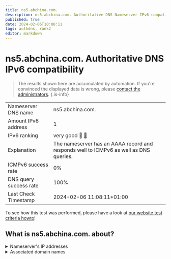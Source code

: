 ```yaml
---
title: ns5.abchina.com.
description: ns5.abchina.com. Authoritative DNS Nameserver IPv6 compatibility
published: true
date: 2024-02-06T10:08:11
tags: authdns, rank2
editor: markdown
---
```


# ns5.abchina.com. Authoritative DNS IPv6 compatibility

> The results shown here are accumulated by automation. If you're convinced the displayed data is wrong, please [contact the administrators](/howto/chat). 
{.is-info}




|   |   |
| - | - |
| Nameserver DNS name | ns5.abchina.com.
| Amount IPv6 address | 1
| IPv6 ranking | very good :2nd_place_medal: [🔗](/howto/ranking) |
| Explanation | The nameserver has an AAAA record and responds well to ICMPv6 as well as DNS queries. |
| ICMPv6 success rate | 0%|
| DNS query success rate | 100% |
| Last Check Timestamp | 2024-02-06 11:08:11+01:00 |

To see how this test was performed, please have a look at [our website test criteria howto](/howto/testcriteria/authdns)!


## What is ns5.abchina.com. about?




<details>
<summary>Nameserver's IP addresses</summary>

2409:871e:8f01:2041::7

</details>



<details>
<summary>Associated domain names</summary>

www.abchina.com

</details>
